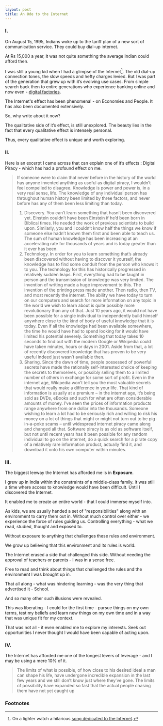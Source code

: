```yaml
---
layout: post
title: An Ode to the Internet
---
```


### I. 

On August 15, 1995, Indians woke up to the tariff plan of a new sort of communication service. They could buy dial-up internet.

At Rs 15,000 a year, it was not quite something the average Indian could afford then.

I was still a young kid when I had a glimpse of the Internet[^1]. The old dial-up connection tones, the slow speeds and hefty charges levied.  But I was part of the generation that grew up with it’s evolving use cases. From simple search back then to entire generations who experience banking online and now even - [digital factories](https://minto.ai/digital-transformation-series-what-are-we-learning-from-our-ongoing-deployments/).

The Internet's effect has been phenomenal - on Economies and People. It has also been documented extensively.

So, why write about it now?

The qualitative side of it’s effect, is still unexplored. The beauty lies in the fact that every qualitative effect is intensely personal.

Thus, every qualitative effect is unique and worth exploring.

### II. 

Here is an excerpt I came across that can explain one of it’s effects : Digital Piracy - which has had a profound effect on me.
> If someone were to claim that never before in the history of the world has anyone invented anything as useful as digital piracy, I wouldn’t feel compelled to disagree. Knowledge is power and power is, in a very real sense, life. The knowledge of any individual person has throughout human history been limited by three factors, and never before has any of them been less limiting than today. 
> 1. Discovery. You can’t learn something that hasn’t been discovered yet. Einstein couldn’t have been Einstein if he’d been born in Biblical times. He needed the work of previous scientists to build upon. Similarly, you and I couldn’t know half the things we know if someone else hadn’t known them first and been able to teach us. The sum of human knowledge has been increasing at an accelerating rate for thousands of years and is today greater than it ever has been.
> 2. Technology. In order for you to learn something that’s already been discovered without having to discover it yourself, the knowledge has to find some conduit from the person who knows it to you. The technology for this has historically progressed in relatively sudden leaps. First, everything had to be taught in person and the transmission of knowledge was very limited. The invention of writing made a huge improvement to this. The invention of the printing press made another. Then radio, then TV, and most recently the internet. The ability we have today to turn on our computers and search for more information on any topic in the world we wish to learn about is quite possibly more revolutionary than any of that. Just 10 years ago, it would not have been possible for a single individual to independently build himself anywhere close to the kind of body of useful knowledge that it is today. Even if all the knowledge had been available somewhere, the time he would have had to spend looking for it would have limited his potential severely. Something that today takes 10 seconds to find out with the modern Google or Wikipedia could have taken minutes, hours or days in 2001. Aside from that, a lot of recently discovered knowledge that has proven to be very useful indeed just wasn’t available then. 
> 3. Sharing. Since the dawn of time, people possessed of powerful secrets have made the rationally self-interested choice of keeping the secrets to themselves, or possibly selling them to a limited number of others in exchange for some sort of profit. Even in the internet age, Wikipedia won’t tell you the most valuable secrets that would really make a difference in your life. That kind of information is usually at a premium – in the internet age, it’s being sold as DVDs, eBooks and such for what are often considerable amounts of money. I’ve seen the prices of information products range anywhere from one dollar into the thousands. Someone wishing to learn a lot had to be seriously rich and willing to risk his money on a lot of things that might or might not turn out to be pig-in-a-poke scams – until widespread internet piracy came along and changed all that. Software piracy is as old as software itself, but not until recent years has it been possible for any random individual to go on the internet, do a quick search for a pirate copy of a relatively rare information product, actually find it, and download it onto his own computer within minutes.

### III. 

The biggest leeway the Internet has afforded me is in **Exposure**. 

I grew up in India within the constraints of a middle-class family. It was still a time where access to knowledge would have been difficult. Until I discovered the Internet.

It enabled me to create an entire world - that I could immerse myself into.

As kids, we are usually handed a set of "responsibilities" along with an environment to carry them out in. Without much control over either - we experience the force of rules guiding us. Controlling everything - what we read, studied, thought and exposed to.

Without exposure to anything that challenges these rules and environment.

We grow up believing that this environment and its rules is world.

The Internet erased a side that challenged this side. Without needing the approval of teachers or parents - I was in a sense free.

Free to read and think about things that challenged the rules and the environment I was brought up in.

That all along - what was hindering learning - was the very thing that advertised it - School.

And so many other such illusions were revealed.

This was liberating - I could for the first time - pursue things on my own terms, test my beliefs and learn new things on my own time and in a way that was unique fit for my context.

That was not all - it even enabled me to explore my interests. Seek out opportunities I never thought I would have been capable of acting upon.

### IV. 

The Internet has afforded me one of the longest levers of leverage - and I may be using a mere 10% of it.

>The limits of what is possible, of how close to his desired ideal a man can shape his life, have undergone incredible expansion in the last few years and we still don’t know just where they’ve gone. The limits of possibility have expanded so fast that the actual people chasing them have not yet caught up

### Footnotes

[^1]: On a lighter watch a hilarious [song dedicated to the Internet](https://www.youtube.com/watch?v=k1BneeJTDcU).
